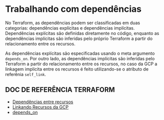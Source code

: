 # Trabalhando com dependências

No Terraform, as dependências podem ser classificadas em duas categorias: dependências explícitas e dependências implícitas. Dependências explícitas são definidas diretamente no código, enquanto as dependências implícitas são inferidas pelo próprio Terraform a partir do relacionamento entre os recursos.

As dependências explícitas são especificadas usando o meta argumento `depends_on`. Por outro lado, as dependências implícitas são inferidas pelo Terraform a partir do relacionamento entre os recursos, no caso da GCP a linkagem implicita entre os recursos é feito utilizando-se o atributo de referênia `self_link`.


## DOC DE REFERÊNCIA TERRAFORM

- [Dependências entre recursos](https://developer.hashicorp.com/terraform/language/resources/behavior#resource-dependencies "Dependências entre recursos")
- [Linkando Recursos da GCP](https://registry.terraform.io/providers/hashicorp/google/latest/docs/guides/getting_started#linking-gcp-resources "Linkando Recursos da GCP")
- [depends_on](https://developer.hashicorp.com/terraform/language/meta-arguments/depends_on "depends_on")
